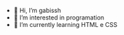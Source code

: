 - 👋 Hi, I’m gabissh
- 👀 I’m interested in programation
- 🌱 I’m currently learning HTML e CSS

<!---
gabissh/gabissh is a ✨ special ✨ repository because its `README.md` (this file) appears on your GitHub profile.
You can click the Preview link to take a look at your changes.
--->
